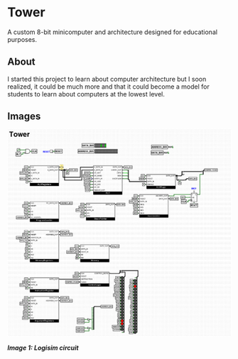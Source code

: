# Tower
A custom 8-bit minicomputer and architecture designed for educational purposes.

## About
I started this project to learn about computer architecture but I soon realized, it could be much more and that it could become a model for students to learn about computers at the lowest level.

## Images
<img src="images/logisim_circuit.png" alt="Logisim circuit" width="600px" height="auto" />

***Image 1: Logisim circuit***
